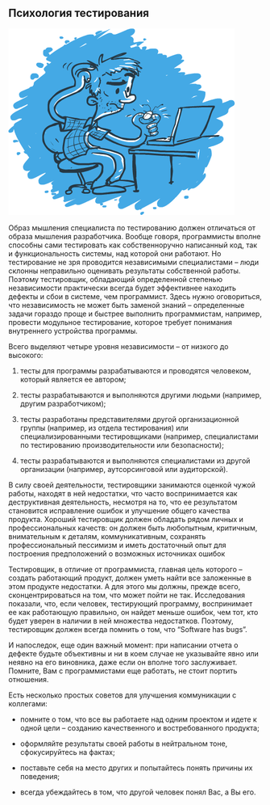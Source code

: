 ## Психология тестирования

![](../img/img_2.png)

Образ мышления специалиста по тестированию должен отличаться от образа мышления разработчика. Вообще говоря,
программисты вполне способны сами тестировать как собственноручно написанный код, так и функциональность системы, над
которой они работают. Но тестирование не зря проводится независимыми специалистами – люди склонны неправильно оценивать
результаты собственной работы. Поэтому тестировщик, обладающий определенной степенью независимости практически всегда
будет эффективнее находить дефекты и сбои в системе, чем программист. Здесь нужно оговориться, что независимость не
может быть заменой знаний – определенные задачи гораздо проще и быстрее выполнить программистам, например, провести
модульное тестирование, которое требует понимания внутреннего устройства программы.

Всего выделяют четыре уровня независимости – от низкого до высокого:

1. тесты для программы разрабатываются и проводятся человеком, который является ее автором;

2. тесты разрабатываются и выполняются другими людьми (например, другим разработчиком);

3. тесты разработаны представителями другой организационной группы (например, из отдела тестирования) или
   специализированными тестировщиками (например, специалистами по тестированию производительности или безопасности);

4. тесты разрабатываются и выполняются специалистами из другой организации (например, аутсорсинговой или аудиторской).

В силу своей деятельности, тестировщики занимаются оценкой чужой работы, находят в ней недостатки, что часто
воспринимается как деструктивная деятельность, несмотря на то, что ее результатом становится исправление ошибок и
улучшение общего качества продукта. Хороший тестировщик должен обладать рядом личных и профессиональных качеств: он
должен быть любопытным, критичным, внимательным к деталям, коммуникативным, сохранять профессиональный пессимизм и иметь
достаточный опыт для построения предположений о возможных источниках ошибок

Тестировщик, в отличие от программиста, главная цель которого – создать работающий продукт, должен уметь найти все
заложенные в этом продукте недостатки. А для этого мы должны, прежде всего, сконцентрироваться на том, что может пойти
не так. Исследования показали, что, если человек, тестирующий программу, воспринимает ее как работающую правильно, он
найдет меньше ошибок, чем тот, кто будет уверен в наличии в ней множества недостатков. Поэтому, тестировщик должен
всегда помнить о том, что “Software has bugs”.

И напоследок, еще один важный момент: при написании отчета о дефекте будьте объективны и ни в коем случае не указывайте
явно или неявно на его виновника, даже если он вполне того заслуживает. Помните, Вам с программистами еще работать, не
стоит портить отношения.

Есть несколько простых советов для улучшения коммуникации с коллегами:

- помните о том, что все вы работаете над одним проектом и идете к одной цели – созданию качественного и востребованного
продукта;

- оформляйте результаты своей работы в нейтральном тоне, сфокусируйтесь на фактах;

- поставьте себя на место других и попытайтесь понять причины их поведения;

- всегда убеждайтесь в том, что другой человек понял Вас, а Вы его.